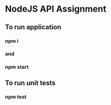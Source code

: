 # NodeJS API Assignment
## To run application
### npm i
### and
### npm start
## To run unit tests
### npm test
